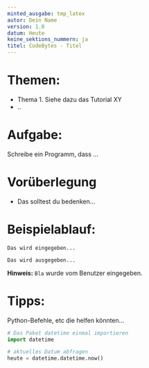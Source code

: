 ```yaml
---
minted_ausgabe: tmp_latex  
autor: Dein Name
version: 1.0  
datum: Heute  
keine_sektions_nummern: ja  
titel: CodeBytes - Titel  
---
```


# Themen:
- Thema 1. Siehe dazu das Tutorial XY
- ..



# Aufgabe:
Schreibe ein Programm, dass ...

# Vorüberlegung
- Das solltest du bedenken...

# Beispielablauf:

```
Das wird eingegeben...

Das wird ausgegeben...
```

**Hinweis:** `Bla` wurde vom Benutzer eingegeben.

# Tipps:

Python-Befehle, etc die helfen könnten...

```python
# Das Paket datetime einmal importieren
import datetime

# aktuelles Datum abfragen
heute = datetime.datetime.now()
```  

